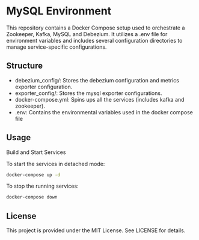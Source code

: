 # MySQL Environment

This repository contains a Docker Compose setup used to orchestrate a Zookeeper, Kafka, MySQL and Debezium. It utilizes a .env file for environment variables and includes several configuration directories to manage service-specific configurations.

## Structure

* debezium_config/: Stores the debezium configuration and metrics exporter configuration.
* exporter_config/: Stores the mysql exporter configurations.
* docker-compose.yml: Spins ups all the services (includes kafka and zookeeper).
* .env: Contains the environmental variables used in the docker compose file

## Usage

Build and Start Services

To start the services in detached mode:

```bash
docker-compose up -d
```

To stop the running services:

```bash
docker-compose down
```

## License

This project is provided under the MIT License. See LICENSE for details.